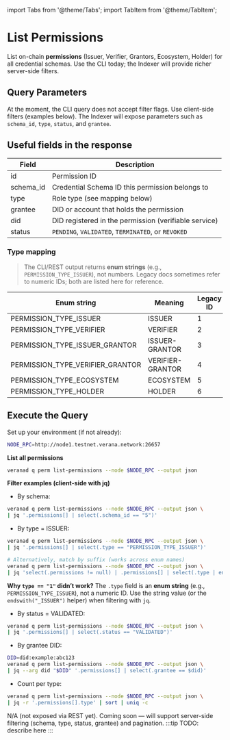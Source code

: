 import Tabs from '@theme/Tabs';
import TabItem from '@theme/TabItem';

# List Permissions

List on-chain **permissions** (Issuer, Verifier, Grantors, Ecosystem, Holder) for all credential schemas. Use the CLI today; the Indexer will provide richer server-side filters.

## Query Parameters

At the moment, the CLI query does not accept filter flags. Use client-side filters (examples below). The Indexer will expose parameters such as `schema_id`, `type`, `status`, and `grantee`.

## Useful fields in the response

| Field      | Description                                              |
|------------|----------------------------------------------------------|
| id         | Permission ID                                            |
| schema_id  | Credential Schema ID this permission belongs to          |
| type       | Role type (see mapping below)                            |
| grantee    | DID or account that holds the permission                 |
| did        | DID registered in the permission (verifiable service)   |
| status     | `PENDING`, `VALIDATED`, `TERMINATED`, or `REVOKED`       |

### Type mapping

> The CLI/REST output returns **enum strings** (e.g., `PERMISSION_TYPE_ISSUER`), not numbers. Legacy docs sometimes refer to numeric IDs; both are listed here for reference.

| Enum string                    | Meaning           | Legacy ID |
|--------------------------------|-------------------|-----------|
| PERMISSION_TYPE_ISSUER         | ISSUER            | 1         |
| PERMISSION_TYPE_VERIFIER       | VERIFIER          | 2         |
| PERMISSION_TYPE_ISSUER_GRANTOR | ISSUER-GRANTOR    | 3         |
| PERMISSION_TYPE_VERIFIER_GRANTOR | VERIFIER-GRANTOR | 4         |
| PERMISSION_TYPE_ECOSYSTEM      | ECOSYSTEM         | 5         |
| PERMISSION_TYPE_HOLDER         | HOLDER            | 6         |

## Execute the Query

<Tabs>
  <TabItem value="cli" label="CLI" default>

Set up your environment (if not already):

```bash
NODE_RPC=http://node1.testnet.verana.network:26657
```

**List all permissions**
```bash
veranad q perm list-permissions --node $NODE_RPC --output json
```

**Filter examples (client-side with jq)**

- By schema:
```bash
veranad q perm list-permissions --node $NODE_RPC --output json \
| jq '.permissions[] | select(.schema_id == "5")'
```

- By type = ISSUER:
```bash
veranad q perm list-permissions --node $NODE_RPC --output json \
| jq '.permissions[] | select(.type == "PERMISSION_TYPE_ISSUER")'
```
```bash
# Alternatively, match by suffix (works across enum names)
veranad q perm list-permissions --node $NODE_RPC --output json \
| jq 'select(.permissions != null) | .permissions[] | select(.type | endswith("_ISSUER"))'
```

**Why `type == "1"` didn’t work?** The `.type` field is an **enum string** (e.g., `PERMISSION_TYPE_ISSUER`), not a numeric ID. Use the string value (or the `endswith("_ISSUER")` helper) when filtering with `jq`.

- By status = VALIDATED:
```bash
veranad q perm list-permissions --node $NODE_RPC --output json \
| jq '.permissions[] | select(.status == "VALIDATED")'
```

- By grantee DID:
```bash
DID=did:example:abc123
veranad q perm list-permissions --node $NODE_RPC --output json \
| jq --arg did "$DID" '.permissions[] | select(.grantee == $did)'
```

- Count per type:
```bash
veranad q perm list-permissions --node $NODE_RPC --output json \
| jq -r '.permissions[].type' | sort | uniq -c
```

  </TabItem>

  <TabItem value="api" label="API">
  N/A (not exposed via REST yet).
  </TabItem>

  <TabItem value="indexer" label="Indexer">
  Coming soon — will support server-side filtering (schema, type, status, grantee) and pagination.
  </TabItem>

  <TabItem value="frontend" label="Frontend">
    :::tip
    TODO: describe here
    :::
  </TabItem>
</Tabs>
